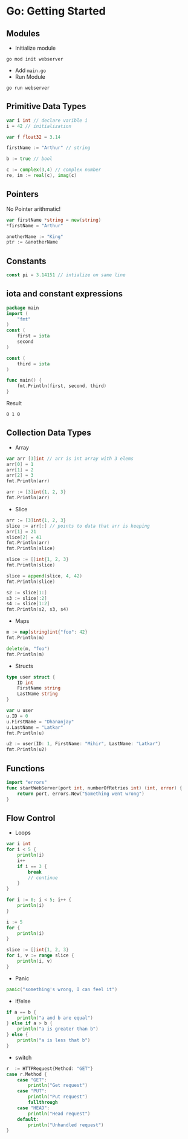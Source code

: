 # Go: Getting Started

## Modules
- Initialize module
```shell
go mod init webserver
```
- Add `main.go`
- Run Module
```shell
go run webserver
```

## Primitive Data Types
```go
var i int // declare varible i
i = 42 // initialization

var f float32 = 3.14

firstName := "Arthur" // string

b := true // bool

c := complex(3,4) // complex number
re, im := real(c), imag(c)
```

## Pointers
No Pointer arithmatic!
```go
var firstName *string = new(string)
*firstName = "Arthur"

anotherName := "King"
ptr := &anotherName
```

## Constants
```go
const pi = 3.14151 // intialize on same line
```

## iota and constant expressions
```go
package main
import (
	"fmt"
)
const (
	first = iota
	second
)

const (
	third = iota
)

func main() {
	fmt.Println(first, second, third)
}
```
Result
```
0 1 0
```

## Collection Data Types
- Array
```go
var arr [3]int // arr is int array with 3 elems
arr[0] = 1
arr[1] = 2
arr[2] = 3
fmt.Println(arr)
```

```go
arr := [3]int{1, 2, 3}
fmt.Println(arr)
```
- Slice
```go
arr := [3]int{1, 2, 3}
slice := arr[:] // points to data that arr is keeping
arr[1] = 21
slice[2] = 41
fmt.Println(arr)
fmt.Println(slice)
```

```go
slice := []int{1, 2, 3}
fmt.Println(slice)

slice = append(slice, 4, 42)
fmt.Println(slice)

s2 := slice[1:]
s3 := slice[:2]
s4 := slice[1:2]
fmt.Println(s2, s3, s4)
```

- Maps
```go
m := map[string]int{"foo": 42}
fmt.Println(m)

delete(m, "foo")
fmt.Println(m)
```

- Structs
```go
type user struct {
	ID int
	FirstName string
	LastName string
}

var u user
u.ID = 0
u.FirstName = "Dhananjay"
u.LastName = "Latkar"
fmt.Println(u)

u2 := user(ID: 1, FirstName: "Mihir", LastName: "Latkar")
fmt.Println(u2)
```

## Functions

```go
import "errors"
func startWebServer(port int, numberOfRetries int) (int, error) {
	return port, errors.New("Something went wrong")
}
```

## Flow Control

- Loops
```go
var i int
for i < 5 {
	println(i)
	i++
	if i == 3 {
		break
		// continue
	}
}
```

```go
for i := 0; i < 5; i++ {
	println(i)
}
```
```go
i := 5
for {
	println(i)
}
```
```go
slice := []int{1, 2, 3}
for i, v := range slice {
	println(i, v)
}
```

- Panic
```go
panic("something's wrong, I can feel it")
```

- if/else
```go
if a == b {
	println("a and b are equal")
} else if a > b {
	println("a is greater than b")
} else {
	println("a is less that b")
}
```

- switch
```go
r  := HTTPRequest{Method: "GET"}
case r.Method {
	case "GET":
		println("Get request")
	case "PUT":
		println("Put request")
		fallthrough
	case "HEAD":
		println("Head request")
	default:
		println("Unhandled request")
}
```

